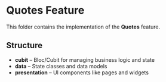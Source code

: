# Quotes Feature

This folder contains the implementation of the **Quotes** feature.

## Structure

- **cubit** – Bloc/Cubit for managing business logic and state
- **data** – State classes and data models
- **presentation** – UI components like pages and widgets

